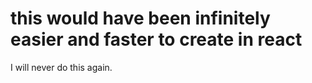 # this would have been infinitely easier and faster to create in react

I will never do this again.

